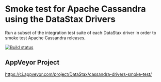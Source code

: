 # Smoke test for Apache Cassandra using the DataStax Drivers

Run a subset of the integration test suite of each DataStax driver in order to smoke test Apache Cassandra releases.

[![Build status](https://ci.appveyor.com/api/projects/status/c09co44clqh06t2k/branch/master?svg=true)](https://ci.appveyor.com/project/DataStax/cassandra-drivers-smoke-test/branch/master)

## AppVeyor Project

https://ci.appveyor.com/project/DataStax/cassandra-drivers-smoke-test/
